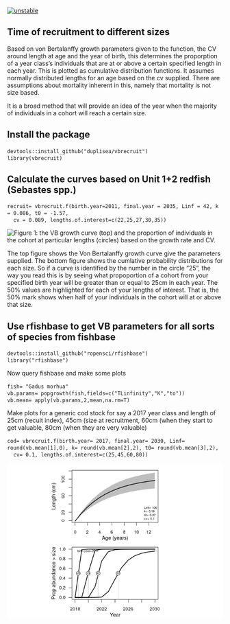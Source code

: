 [![unstable](http://badges.github.io/stability-badges/dist/unstable.svg)](http://github.com/badges/stability-badges)

Time of recruitment to different sizes
--------------------------------------

Based on von Bertalanffy growth parameters given to the function, the CV
around length at age and the year of birth, this determines the
proporption of a year class’s individuals that are at or above a certain
specified length in each year. This is plotted as cumulative
distribution functions. It assumes normally distributed lengths for an
age based on the cv supplied. There are assumptions about mortality
inherent in this, namely that mortality is not size based.

It is a broad method that will provide an idea of the year when the
majority of individuals in a cohort will reach a certain size.

Install the package
-------------------

    devtools::install_github("duplisea/vbrecruit")
    library(vbrecruit)

Calculate the curves based on Unit 1+2 redfish (Sebastes spp.)
--------------------------------------------------------------

    recruit= vbrecruit.f(birth.year=2011, final.year = 2035, Linf = 42, k = 0.086, t0 = -1.57, 
      cv = 0.089, lengths.of.interest=c(22,25,27,30,35))

![Figure 1: the VB growth curve (top) and the proportion of individuals
in the cohort at particular lengths (circles) based on the growth rate
and CV.](README_files/figure-markdown_strict/runvb-1.png)

The top figure shows the Von Bertalanffy growth curve give the
parameters supplied. The bottom figure shows the cumlative probability
distributions for each size. So if a curve is identified by the number
in the circle “25”, the way you read this is by seeing what propoportion
of a cohort from your specified birth year will be greater than or equal
to 25cm in each year. The 50% values are highlighted for each of your
lengths of interest. That is, the 50% mark shows when half of your
individuals in the cohort will at or above that size.

Use rfishbase to get VB parameters for all sorts of species from fishbase
-------------------------------------------------------------------------

    devtools::install_github("ropensci/rfishbase")
    library("rfishbase")

Now query fishbase and make some plots

    fish= "Gadus morhua"
    vb.params= popgrowth(fish,fields=c("TLinfinity","K","to"))
    vb.mean= apply(vb.params,2,mean,na.rm=T)

Make plots for a generic cod stock for say a 2017 year class and length
of 25cm (recuit index), 45cm (size at recruitment, 60cm (when they start
to get valuable, 80cm (when they are very valuable)

    cod= vbrecruit.f(birth.year= 2017, final.year= 2030, Linf= round(vb.mean[1],0), k= round(vb.mean[2],2), t0= round(vb.mean[3],2), 
      cv= 0.1, lengths.of.interest=c(25,45,60,80))

![](README_files/figure-markdown_strict/codrun%22-1.png)

